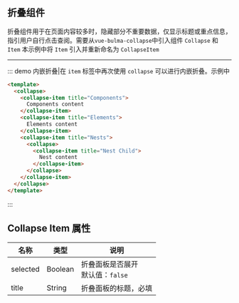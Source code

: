 ## 折叠组件

折叠组件用于在页面内容较多时，隐藏部分不重要数据，仅显示标题或重点信息，指引用户自行点击查阅。需要从`vue-bulma-collapse`中引入组件 `Collapse` 和 `Item`
本示例中将 `Item` 引入并重新命名为 `CollapseItem`

<script>
import { Collapse, Item as CollapseItem } from 'vue-bulma-collapse'

export default {
  components: {
    Collapse,
    CollapseItem
  }
}
</script>

---

::: demo 内嵌折叠|在 `item` 标签中再次使用 `collapse` 可以进行内嵌折叠。示例中

```html
<template>
  <collapse>
    <collapse-item title="Components">
      Components content
    </collapse-item>
    <collapse-item title="Elements">
      Elements content
    </collapse-item>
    <collapse-item title="Nests">
      <collapse>
        <collapse-item title="Nest Child">
          Nest content
        </collapse-item>
      </collapse>
    </collapse-item>
  </collapse>
</template>
```
:::

## Collapse Item 属性

| 名称 | 类型 | 说明 |
|------|----|--------|
| selected | Boolean | 折叠面板是否展开<br>默认值：`false` |
| title | String | 折叠面板的标题，必填 |

